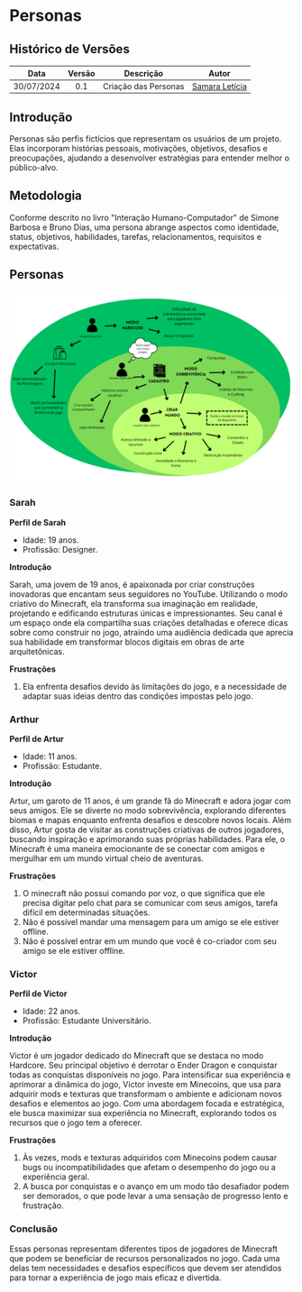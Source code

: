 # Personas

## Histórico de Versões

| Data       | Versão | Descrição                      | Autor             |
| :--------: | :----: | :----------:                   | :---------------: |
| 30/07/2024 |  0.1   | Criação das Personas | [Samara Letícia](https://github.com/samarawwleticia)|

## Introdução

Personas são perfis fictícios que representam os usuários de um projeto. Elas incorporam histórias pessoais, motivações, objetivos, desafios e preocupações, ajudando a desenvolver estratégias para entender melhor o público-alvo.

## Metodologia

Conforme descrito no livro "Interação Humano-Computador" de Simone Barbosa e Bruno Dias, uma persona abrange aspectos como identidade, status, objetivos, habilidades, tarefas, relacionamentos, requisitos e expectativas.

## Personas

![RichPicture - Personas](../assets/imgs/Personas.png)

### Sarah

**Perfil de Sarah**

- Idade: 19 anos.
- Profissão: Designer.

**Introdução**

Sarah, uma jovem de 19 anos, é apaixonada por criar construções inovadoras que encantam seus seguidores no YouTube. Utilizando o modo criativo do Minecraft, ela transforma sua imaginação em realidade, projetando e edificando estruturas únicas e impressionantes. Seu canal é um espaço onde ela compartilha suas criações detalhadas e oferece dicas sobre como construir no jogo, atraindo uma audiência dedicada que aprecia sua habilidade em transformar blocos digitais em obras de arte arquitetônicas.

**Frustrações**

1. Ela enfrenta desafios devido às limitações do jogo, e a necessidade de adaptar suas ideias dentro das condições impostas pelo jogo.

### Arthur

**Perfil de Artur**

- Idade: 11 anos.
- Profissão: Estudante.

**Introdução**

Artur, um garoto de 11 anos, é um grande fã do Minecraft e adora jogar com seus amigos. Ele se diverte no modo sobrevivência, explorando diferentes biomas e mapas enquanto enfrenta desafios e descobre novos locais. Além disso, Artur gosta de visitar as construções criativas de outros jogadores, buscando inspiração e aprimorando suas próprias habilidades. Para ele, o Minecraft é uma maneira emocionante de se conectar com amigos e mergulhar em um mundo virtual cheio de aventuras.

**Frustrações**

1. O minecraft não possui comando por voz, o que significa que ele precisa digitar pelo chat para se comunicar com seus amigos, tarefa difícil em determinadas situações.
2. Não é possível mandar uma mensagem para um amigo se ele estiver offline.
3. Não é possível entrar em um mundo que você é co-criador com seu amigo se ele estiver offline.

### Victor

**Perfil de Victor**

- Idade: 22 anos.
- Profissão: Estudante Universitário.

**Introdução**

Victor é um jogador dedicado do Minecraft que se destaca no modo Hardcore. Seu principal objetivo é derrotar o Ender Dragon e conquistar todas as conquistas disponíveis no jogo. Para intensificar sua experiência e aprimorar a dinâmica do jogo, Victor investe em Minecoins, que usa para adquirir mods e texturas que transformam o ambiente e adicionam novos desafios e elementos ao jogo. Com uma abordagem focada e estratégica, ele busca maximizar sua experiência no Minecraft, explorando todos os recursos que o jogo tem a oferecer.

**Frustrações**

1. Às vezes, mods e texturas adquiridos com Minecoins podem causar bugs ou incompatibilidades que afetam o desempenho do jogo ou a experiência geral.
2. A busca por conquistas e o avanço em um modo tão desafiador podem ser demorados, o que pode levar a uma sensação de progresso lento e frustração.

### Conclusão

Essas personas representam diferentes tipos de jogadores de Minecraft que podem se beneficiar de recursos personalizados no jogo. Cada uma delas tem necessidades e desafios específicos que devem ser atendidos para tornar a experiência de jogo mais eficaz e divertida.






